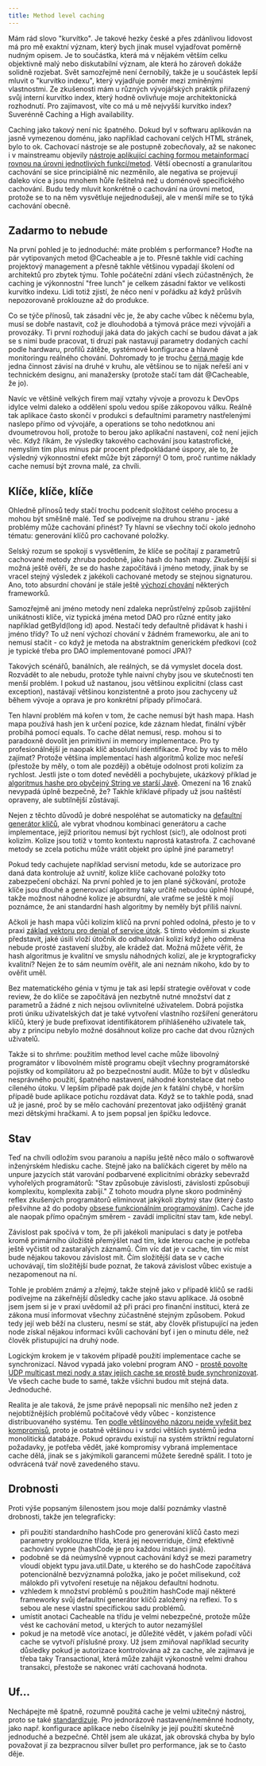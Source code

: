 ```yaml
---
title: Method level caching
---
```


Mám rád slovo "kurvítko". Je takové hezky české a přes zdánlivou lidovost má pro mě exaktní význam, který bych jinak musel vyjadřovat poměrně nudným opisem. Je to součástka, která má v nějakém větším celku objektivně malý nebo diskutabilní význam, ale která ho zároveň dokáže solidně rozjebat. Svět samozřejmě není černobílý, takže je u součástek lepší mluvit o "kurvítko indexu", který vyjadřuje poměr mezi zmíněnými vlastnostmi.  Ze zkušenosti mám u různých vývojářských praktik ‎přiřazený svůj interní kurvítko index, který hodně ovlivňuje moje architektonická rozhodnutí. Pro zajímavost, víte co má u mě nejvyšší kurvítko index? Suverénně Caching a High availability.

Caching jako takový není nic špatného. Dokud byl v softwaru aplikován na jasně vymezenou doménu, jako například cachovaní celých HTML stránek, bylo to ok. Cachovací nástroje se ale postupně zobecňovaly, až se nakonec i v mainstreamu objevily [nástroje aplikující caching formou metainformací rovnou na úrovni jednotlivých funkcí/metod][Spring:cache]. Větší obecností a granularitou cachování se sice principiálně nic nezměnilo, ale negativa se projevují daleko více a jsou mnohem hůře řešitelná než u doménově specifického cachování. Budu tedy mluvit konkrétně o cachování na úrovni metod, protože se to na něm vysvětluje nejjednodušeji, ale v menší míře se to týká cachování obecně.

## Zadarmo to nebude

Na první pohled je to jednoduché: máte problém s performance? Hoďte na pár vytipovaných metod @Cacheable a je to. Přesně takhle vidí caching projektový management a přesně takhle většinou vypadají školení od architektů pro zbytek týmu. Tohle počáteční zdání všech zúčastněných, že caching je výkonnostní "free lunch"‎ je celkem zásadní faktor ve velikosti kurvítko indexu. Lidi totiž zjistí, že něco není v pořádku až když průšvih nepozorovaně proklouzne až do produkce.‎

Co se týče přínosů, tak zásadní věc je, že aby cache vůbec k něčemu byla, musí se dobře nastavit, což je dlouhodobá a týmová práce mezi vývojáři a provozáky. Ti první rozhodují jaká data do jakých cachí se budou dávat a jak se s nimi bude pracovat, ti druzí pak nastavují parametry dodaných cachí podle hardwaru, profilů zátěže, systémové konfigurace a hlavně monitoringu reálného chování. Dohromady to je trochu [černá magie][Pinos:cache] kde jedna činnost závisí na druhé v kruhu, ale většinou se to nijak neřeší ani v technickém designu, ani manažersky (protože stačí tam dát @Cacheable, že jo).

Navíc ve většině velkých firem mají vztahy vývoje a provozu k DevOps idylce velmi daleko a oddělení spolu vedou spíše zákopovou válku. Reálně tak aplikace často skončí v produkci s defaultními parametry nastřelenými naslepo přímo od vývojáře, a operations se toho nedotknou ani dvoumetrovou holí, protože to berou jako aplikační nastavení, což není jejich věc. Když říkám, že výsledky takového cachování jsou katastrofické, nemyslím tím plus mínus pár procent předpokládané úspory, ale to, že výsledný výkonnostní efekt může být záporný! O tom, proč runtime náklady cache nemusí být zrovna malé, za chvíli.

## Klíče, klíče, klíče

Ohledně přínosů tedy stačí trochu podcenit složitost celého procesu a mohou být směšně malé. Teď se podívejme na druhou stranu - jaké problémy může cachování přinést? Ty hlavní se všechny točí okolo jednoho tématu: generování klíčů pro cachované položky.

Selský rozum se spokojí s vysvětlením, že klíče se počítají z parametrů cachované metody zhruba podobně, jako hash do hash mapy. Zkušenější si možná ještě ověří, že se do hashe započítává i jméno metody, jinak by se vracel stejný výsledek z jakékoli cachované metody se stejnou signaturou. Ano, toto absurdní chování je stále ještě [výchozí chování][ehcache-annotations] některých frameworků.

Samozřejmě ani jméno metody není zdaleka neprůstřelný způsob zajištění unikátnosti klíče, viz typická jména metod DAO pro různé entity jako například getById(long id) apod. Nestačí tedy defaultně přidávat k hashi i jméno třídy? To už není výchozí chování v žádném frameworku, ale ani to nemusí stačit - co když je metoda na abstraktním generickém předkovi (což je typické třeba pro DAO implementované pomocí JPA)?

Takových scénářů, banálních, ale reálných, se dá vymyslet docela dost. Rozvádět to ale nebudu, protože tyhle naivní chyby jsou ve skutečnosti ten menší problém. I pokud už nastanou, jsou většinou explicitní (class cast exception), nastávají většinou konzistentně a proto jsou zachyceny už během vývoje a oprava je pro konkrétní případy přímočará.

Ten hlavní problém má kořen v tom, že cache nemusí být hash mapa. Hash mapa používá hash jen k určení pozice, kde záznam hledat, finální výběr probíhá pomocí equals. To cache dělat nemusí, resp. mohou si to paradoxně dovolit jen primitivní in memory implementace. Pro ty profesionálnější je naopak klíč absolutní identifikace. Proč by vás to mělo zajímat? Protože většina implementací hash algoritmů kolize moc neřeší (přestože by měly, o tom ale později) a obětuje odolnost proti kolizím za rychlost. Jestli jste o tom doteď nevěděli a pochybujete, ukázkový příklad je [algoritmus hashe pro obyčejný String ve starší Javě][Java String]. Omezení na 16 znaků nevypadá úplně bezpečně, že? Takhle křiklavé případy už jsou naštěstí opraveny, ale subtilnější zůstávají.

Nejen z těchto důvodů je dobré nespoléhat se automaticky na [defaultní generátor klíčů][Spring:default], ale vybrat vhodnou kombinaci generátoru a cache implementace, jejíž prioritou nemusí být rychlost (sic!), ale odolnost proti kolizím. Kolize jsou totiž v tomto kontextu naprostá katastrofa. Z cachované metody se zcela potichu může vrátit objekt pro úplně jiné parametry!

Pokud tedy cachujete například servisní metodu, kde se autorizace pro daná data kontroluje až uvnitř, kolize klíče cachované položky toto zabezpečení obchází. Na první pohled je to jen plané sýčkování, protože klíče jsou dlouhé a generovací algoritmy taky určitě nebudou úplně hloupé, takže možnost náhodné kolize je absurdní, ale vraťme se ještě k mojí poznámce, že ani standardní hash algoritmy by neměly být příliš naivní.

Ačkoli je hash mapa vůči kolizím klíčů na první pohled odolná, přesto je to v praxi [základ vektoru pro denial of service útok][funkcionalne.cz:hash]. ‎S tímto vědomím si zkuste představit, jaké úsilí vloží útočník do odhalování kolizí když jeho odměna nebude prosté zastavení služby, ale krádež dat. Možná můžete věřit, že hash algoritmus je kvalitní ve smyslu náhodných kolizí, ale je kryptograficky kvalitní? Nejen že to sám neumím ověřit, ale ani neznám nikoho, kdo by to ověřit uměl.

Bez matematického génia v týmu je tak asi lepší strategie ověřovat v code review, že do klíče se započítává jen nezbytně nutné množství dat z parametrů a žádné z nich nejsou ovlivnitelné uživatelem. Dobrá pojistka proti úniku uživatelských dat je také vytvoření vlastního rozšíření generátoru klíčů, který je bude prefixovat identifikátorem přihlášeného uživatele tak, aby z principu nebylo možné dosáhnout kolize pro cache dat dvou různých uživatelů.

Takže si to shrňme: použitím method level cache může libovolný programátor v libovolném místě programu obejít všechny programátorské pojistky od kompilátoru až po bezpečnostní audit. Může to být v důsledku nesprávného použití, špatného nastavení, náhodné konstelace dat nebo cíleného útoku. V lepším případě pak dojde *jen* k fatální chybě, v horším případě bude aplikace potichu rozdávat data. Když se to takhle podá, snad už je jasné, proč by se mělo cachování prezentovat jako odjištěný granát mezi dětskými hračkami. A to jsem popsal jen špičku ledovce.

## Stav
Teď na chvíli odložím svou paranoiu a napíšu ještě něco málo o softwarově inženýrském hledisku cache. Stejně jako na balíčkách cigeret by mělo na unpure jazycích stát varování podbarvené explicitními obrázky sebevražd vyhořelých programátorů: "Stav způsobuje závislosti, závislosti způsobují komplexitu, komplexita zabíjí." Z tohoto moudra plyne skoro podmíněný reflex zkušených programátorů eliminovat jakýkoli zbytný stav (který často přešvihne až do podoby [obsese funkcionálním programováním][calavera.info:funkcionalni]). Cache jde ale naopak přímo opačným směrem - zavádí implicitní stav tam, kde nebyl.

Závislost pak spočívá v tom, že při jakékoli manipulaci s daty je potřeba kromě primárního úložiště přemýšlet nad tím, kde kterou cache je potřeba ještě vyčistit od zastaralých záznamů. Čím víc dat je v cache, tím víc míst bude nějakou takovou závislost mít. Čím složitější data se v cache uchovávají, tím složitější bude poznat, že taková závislost vůbec existuje a nezapomenout na ní.

Tohle je problém známý a zřejmý, takže stejně jako v případě klíčů se radši podívejme na zákeřnější důsledky cache jako stavu aplikace. Já osobně jsem jsem si je v praxi uvědomil až při práci pro finanční instituci, která ze zákona musí informovat všechny zúčastněné stejným způsobem. Pokud tedy její web běží na clusteru, nesmí se stát, aby člověk přistupující na jeden node získal nějakou informaci kvůli cachování byť i jen o minutu déle, než člověk přistupující na druhý node.

Logickým krokem je v takovém případě použití implementace cache se synchronizací. Návod vypadá jako volební program ANO - [prostě povolte UDP multicast mezi nody a stav jejich cache se prostě bude  synchronizovat][ehcache:synchro]. Ve všech cache bude to samé, takže všichni budou mít stejná data. Jednoduché.

Realita je ale taková, že jsme právě nepopsali nic menšího než jeden z nejobtížnějších problémů počítačové vědy vůbec - konzistence distribuovaného systému. Ten [podle většinového názoru nejde vyřešit bez kompromisů][cap], proto je ostatně většinou i v srdci větších systémů jedna monolitická databáze. Pokud opravdu existují na systém striktní regulatorní požadavky, je potřeba vědět, jaké kompromisy vybraná implementace cache dělá, jinak se s jakýmikoli garancemi můžete šeredně spálit. I toto je odvrácená tvář nově zavedeného stavu.

## Drobnosti
Proti výše popsaným šílenostem jsou moje další poznámky vlastně drobnosti, takže jen telegraficky:

- při použití standardního hashCode pro generování klíčů často mezi parametry proklouzne třída, která jej neoverriduje, čímž efektivně cachování vypne (hashCode je pro každou instanci jiná).
- podobně se dá neúmyslně vypnout cachování když se mezi parametry vloudí objekt typu java.util.Date, u kterého se do hashCode započítává potencionálně bezvýznamná položka, jako je počet milisekund, což málokdo při vytvoření resetuje na nějakou defaultní hodnotu.
- vzhledem k množství problémů s použitím hashCode mají některé frameworky svůj defaultní generátor klíčů založený na reflexi. To s sebou ale nese vlastní specifickou sadu problémů.
- umístit anotaci Cacheable na třídu je velmi nebezpečné, protože může vést ke cachování metod, u kterých to autor nezamýšlel
- pokud je na metodě více anotací, je důležité vědět, v jakém pořadí vůči cache se vytvoří příslušné proxy. Už jsem zmiňoval například security důsledky pokud je autorizace kontrolována až za cache, ale zajímavá je třeba taky Transactional, která může zahájit výkonostně velmi drahou transakci, přestože se nakonec vrátí cachovaná hodnota.

## Uf...
Nechápejte mě špatně, rozumně použitá cache je velmi užitečný nástroj, proto se také [standardizuje][jsr-107]. Pro jednorázově nastavené/neměnné hodnoty, jako např. konfigurace aplikace nebo číselníky je její použití skutečně jednoduché a bezpečné. Chtěl jsem ale ukázat, jak obrovská chyba by bylo považovat jí za bezpracnou silver bullet pro performance, jak se to často děje.

[jsr-107]: https://jcp.org/en/jsr/detail?id=107
[cap]: https://en.wikipedia.org/wiki/CAP_theorem
[ehcache:synchro]: http://www.ehcache.org/documentation/2.8/replication/jgroups-replicated-caching.html#example-configuration-using-udp-multicast
[Pinos:cache]: http://tom2ee.blogspot.cz/2015/11/jak-se-vyplati-kesovani.html
[Java String]: https://en.wikipedia.org/wiki/Java_hashCode%28%29
[funkcionalne.cz:hash]: http://funkcionalne.cz/2016/02/kolize-hashu-pro-mirne-pokrocile/
[Spring:default]: https://github.com/spring-projects/spring-framework/blob/master/spring-context/src/main/java/org/springframework/cache/interceptor/DefaultKeyGenerator.java
[Spring:cache]: http://docs.spring.io/spring/docs/current/spring-framework-reference/html/cache.html
[ehcache-annotations]: https://code.google.com/archive/p/ehcache-spring-annotations/
[calavera.info:funkcionalni]: http://calavera.info/v3/blog/2016/04/24/objektove-vs-funkcionalni.html
[jsr-107]: https://jcp.org/en/jsr/detail?id=107

